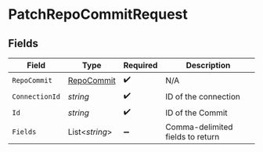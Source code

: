 # PatchRepoCommitRequest


## Fields

| Field                                               | Type                                                | Required                                            | Description                                         |
| --------------------------------------------------- | --------------------------------------------------- | --------------------------------------------------- | --------------------------------------------------- |
| `RepoCommit`                                        | [RepoCommit](../../Models/Components/RepoCommit.md) | :heavy_check_mark:                                  | N/A                                                 |
| `ConnectionId`                                      | *string*                                            | :heavy_check_mark:                                  | ID of the connection                                |
| `Id`                                                | *string*                                            | :heavy_check_mark:                                  | ID of the Commit                                    |
| `Fields`                                            | List<*string*>                                      | :heavy_minus_sign:                                  | Comma-delimited fields to return                    |